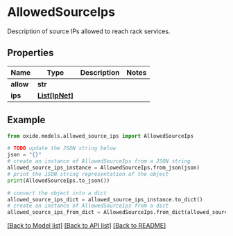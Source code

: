 # AllowedSourceIps

Description of source IPs allowed to reach rack services.

## Properties

Name | Type | Description | Notes
------------ | ------------- | ------------- | -------------
**allow** | **str** |  | 
**ips** | [**List[IpNet]**](IpNet.md) |  | 

## Example

```python
from oxide.models.allowed_source_ips import AllowedSourceIps

# TODO update the JSON string below
json = "{}"
# create an instance of AllowedSourceIps from a JSON string
allowed_source_ips_instance = AllowedSourceIps.from_json(json)
# print the JSON string representation of the object
print(AllowedSourceIps.to_json())

# convert the object into a dict
allowed_source_ips_dict = allowed_source_ips_instance.to_dict()
# create an instance of AllowedSourceIps from a dict
allowed_source_ips_from_dict = AllowedSourceIps.from_dict(allowed_source_ips_dict)
```
[[Back to Model list]](../README.md#documentation-for-models) [[Back to API list]](../README.md#documentation-for-api-endpoints) [[Back to README]](../README.md)


